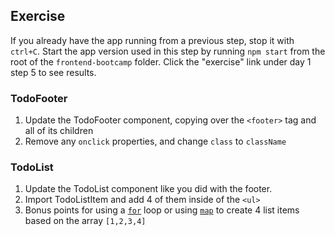 ## Exercise

If you already have the app running from a previous step, stop it with `ctrl+C`. Start the app version used in this step by running `npm start` from the root of the `frontend-bootcamp` folder. Click the "exercise" link under day 1 step 5 to see results.

### TodoFooter

1. Update the TodoFooter component, copying over the `<footer>` tag and all of its children
2. Remove any `onclick` properties, and change `class` to `className`

### TodoList

1. Update the TodoList component like you did with the footer.
2. Import TodoListItem and add 4 of them inside of the `<ul>`
3. Bonus points for using a [`for`](https://developer.mozilla.org/en-US/docs/Web/JavaScript/Guide/Loops_and_iteration) loop or using [`map`](https://developer.mozilla.org/en-US/docs/Web/JavaScript/Reference/Global_Objects/Array/map) to create 4 list items based on the array `[1,2,3,4]`
